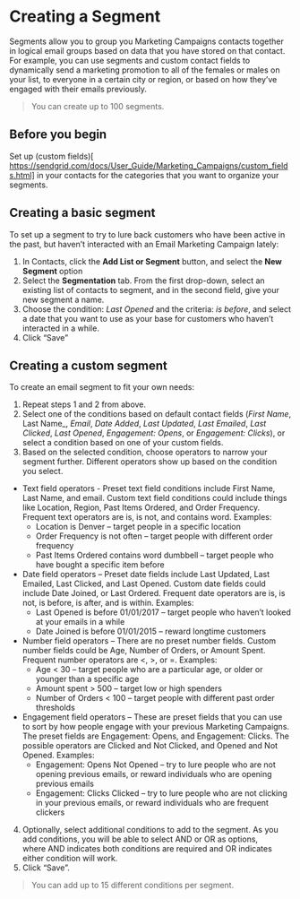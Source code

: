 # Creating a Segment
Segments allow you to group you Marketing Campaigns contacts together in logical email groups based on data that you have stored on that contact. For example, you can use segments and custom contact fields to dynamically send a marketing promotion to all of the females or males on your list, to everyone in a certain city or region, or based on how they’ve engaged with their emails previously.  

> You can create up to 100 segments.

## Before you begin

Set up (custom fields)[ https://sendgrid.com/docs/User_Guide/Marketing_Campaigns/custom_fields.html]  in your contacts for the categories that you want to organize your segments. 

## Creating a basic segment

To set up a segment to try to lure back customers who have been active in the past, but haven’t interacted with an Email Marketing Campaign lately:

1. In Contacts, click the **Add List or Segment** button, and select the **New Segment** option
2. Select the **Segmentation** tab. From the first drop-down, select an existing list of contacts to segment, and in the second field, give your new segment a name.
3. Choose the condition: _Last Opened_ and the criteria: _is before_, and select a date that you want to use as your base for customers who haven’t interacted in a while.
4. Click “Save”

## Creating a custom segment

To create an email segment to fit your own needs:

1.    Repeat steps 1 and 2 from above. 
2.    Select one of the conditions based on default contact fields (_First Name_, Last Name_, _Email_, _Date Added_, _Last Updated_, _Last Emailed_, _Last Clicked_, _Last Opened_, _Engagement: Opens_, or _Engagement: Clicks_), or select a condition based on one of your custom fields.
3.    Based on the selected condition, choose operators to narrow your segment further. Different operators show up based on the condition you select.
- Text field operators - Preset text field conditions include First Name, Last Name, and email. Custom text field conditions could include things like Location, Region, Past Items Ordered, and Order Frequency. Frequent text operators are is, is not, and contains word. Examples:
    - Location is Denver – target people in a specific location
    - Order Frequency is not often – target people with different order frequency
    - Past Items Ordered contains word dumbbell – target people who have bought a specific item before
- Date field operators – Preset date fields include Last Updated, Last Emailed, Last Clicked, and Last Opened. Custom date fields could include Date Joined, or Last Ordered. Frequent date operators are is, is not, is before, is after, and is within. Examples:
    - Last Opened is before 01/01/2017 – target people who haven’t looked at your emails in a while
    - Date Joined is before 01/01/2015 – reward longtime customers
- Number field operators – There are no preset number fields. Custom number fields could be Age, Number of Orders, or Amount Spent. Frequent number operators are <, >, or =. Examples:
    - Age < 30 – target people who are a particular age, or older or younger than a specific age
    - Amount spent > 500 – target low or high spenders
    - Number of Orders < 100 – target people with different past order thresholds 
- Engagement field operators – These are preset fields that you can use to sort by how people engage with your previous Marketing Campaigns. The preset fields are Engagement: Opens, and Engagement: Clicks. The possible operators are Clicked and Not Clicked, and Opened and Not Opened. Examples:
    - Engagement: Opens Not Opened – try to lure people who are not opening previous emails, or reward individuals who are opening previous emails
    - Engagement: Clicks Clicked – try to lure people who are not clicking in  your previous emails, or reward individuals who are frequent clickers
4.    Optionally, select additional conditions to add to the segment. As you add conditions, you will be able to select AND or OR as options, where AND indicates both conditions are required and OR indicates either condition will work.
5.    Click “Save”.

> You can add up to 15 different conditions per segment.
